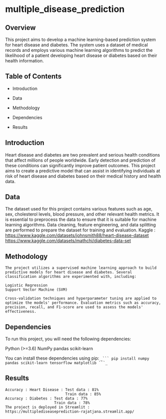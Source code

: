 # multiple_disease_prediction



## Overview
This project aims to develop a machine learning-based prediction system for heart disease and diabetes. The system uses a dataset of medical records and employs various machine learning algorithms to predict the likelihood of a patient developing heart disease or diabetes based on their health information.

## Table of Contents
- Introduction
+ Data
- Methodology
+ Dependencies
- Results

## Introduction
Heart disease and diabetes are two prevalent and serious health conditions that affect millions of people worldwide. Early detection and prediction of these conditions can significantly improve patient outcomes. This project aims to create a predictive model that can assist in identifying individuals at risk of heart disease and diabetes based on their medical history and health data.

## Data

The dataset used for this project contains various features such as age, sex, cholesterol levels, blood pressure, and other relevant health metrics. It is essential to preprocess the data to ensure that it is suitable for machine learning algorithms. Data cleaning, feature engineering, and data splitting are performed to prepare the dataset for training and evaluation.
Kaggle : https://www.kaggle.com/datasets/johnsmith88/heart-disease-dataset
         https://www.kaggle.com/datasets/mathchi/diabetes-data-set

## Methodology
```
The project utilizes a supervised machine learning approach to build predictive models for heart disease and diabetes. Several classification algorithms are experimented with, including:

Logistic Regression
Support Vector Machine (SVM)

Cross-validation techniques and hyperparameter tuning are applied to optimize the models' performance. Evaluation metrics such as accuracy, precision, recall, and F1-score are used to assess the models' effectiveness.
```
## Dependencies
To run this project, you will need the following dependencies:

 Python (>=3.6)
 NumPy
 pandas
 scikit-learn

You can install these dependencies using pip:
`_```
pip install numpy pandas scikit-learn tensorflow matplotlib
```_`

## Results
```
Accuracy : Heart Disease : Test data : 81%
                           Train data : 85%
Accuracy : Diabetes : Test data : 77%
                      Train data : 78%           
The project is deployed in Streamlit : https://multiplediseaseprediction-rajatjana.streamlit.app/
```
